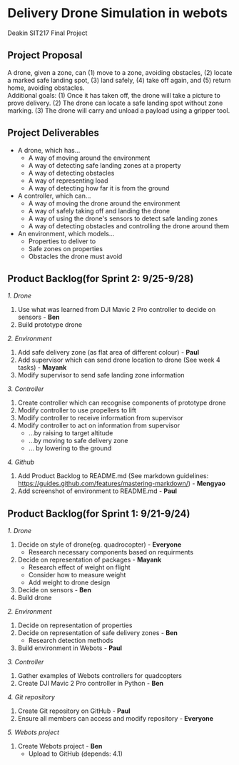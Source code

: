 # Delivery Drone Simulation in webots

Deakin SIT217 Final Project

## Project Proposal

A drone, given a zone, can (1) move to a zone, avoiding obstacles, (2) locate a marked safe landing spot, (3) land safely, (4) take off again, and (5) return home, avoiding obstacles.  
Additional goals: (1) Once it has taken off, the drone will take a picture to prove delivery. (2) The drone can locate a safe landing spot without zone marking. (3) The drone will carry and unload a payload using a gripper tool.

## Project Deliverables

- A drone, which has...
  - A way of moving around the environment
  - A way of detecting safe landing zones at a property
  - A way of detecting obstacles
  - A way of representing load
  - A way of detecting how far it is from the ground
- A controller, which can...
  - A way of moving the drone around the environment
  - A way of safely taking off and landing the drone
  - A way of using the drone's sensors to detect safe landing zones
  - A way of detecting obstacles and controlling the drone around them
- An environment, which models...
  - Properties to deliver to
  - Safe zones on properties
  - Obstacles the drone must avoid

## Product Backlog(for Sprint 2: 9/25-9/28)

*1. Drone*
  1. Use what was learned from DJI Mavic 2 Pro controller to decide on sensors - **Ben**
  2. Build prototype drone
  
*2. Environment*
  1. Add safe delivery zone (as flat area of different colour) - **Paul**
  2. Add supervisor which can send drone location to drone (See week 4 tasks) - **Mayank**
  3. Modify supervisor to send safe landing zone information

*3. Controller*
  1. Create controller which can recognise components of prototype drone
  2. Modify controller to use propellers to lift
  3. Modify controller to receive information from supervisor
  4. Modify controller to act on information from supervisor
      * ...by raising to target altitude
      * ...by moving to safe delivery zone
      * ... by lowering to the ground

*4. Github*
  1. Add Product Backlog to README.md (See markdown guidelines: <https://guides.github.com/features/mastering-markdown/>) - **Mengyao**
  2. Add screenshot of environment to README.md - **Paul**

## Product Backlog(for Sprint 1: 9/21-9/24)

*1. Drone*
  1. Decide on style of drone(eg. quadrocopter) - **Everyone**
      * Research necessary components based on requirments
  2. Decide on representation of packages - **Mayank** 
      * Research effect of weight on flight
      * Consider how to measure weight
      * Add weight to drone design 
  3. Decide on sensors - **Ben**
  4. Build drone

*2. Environment*
  1. Decide on representation of properties
  2. Decide on representation of safe delivery zones - **Ben**
      * Research detection methods 
  3. Build environment in Webots - **Paul**
  
*3. Controller*
  1. Gather examples of Webots controllers for quadcopters
  2. Create DJI Mavic 2 Pro controller in Python - **Ben**

*4. Git repository*
  1. Create Git repository on GitHub - **Paul**
  2. Ensure all members can access and modify repository - **Everyone**

*5. Webots project*
  1. Create Webots project - **Ben**
      * Upload to GitHub (depends: 4.1)

  
  
  
